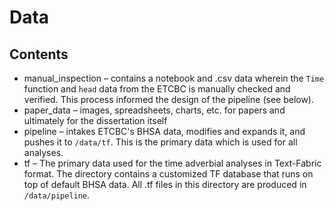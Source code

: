 # Data

## Contents

* manual_inspection – contains a notebook and .csv data wherein the `Time` function and `head` data from the ETCBC is manually checked and verified. This process informed the design of the pipeline (see below).
* paper_data – images, spreadsheets, charts, etc. for papers and ultimately for the dissertation itself
* pipeline – intakes ETCBC's BHSA data, modifies and expands it, and pushes it to `/data/tf`. This is the primary data which is used for all analyses.
* tf – The primary data used for the time adverbial analyses in Text-Fabric format. The directory contains a customized TF database that runs on top of default BHSA data. All .tf files in this directory are produced in `/data/pipeline`. 

